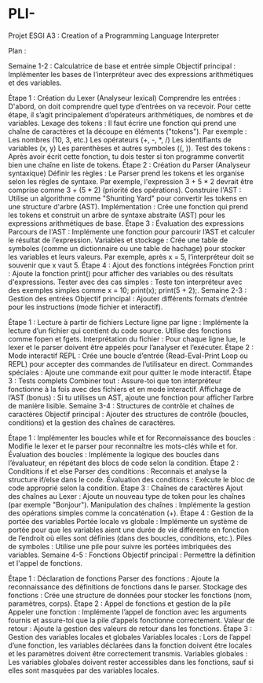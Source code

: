# PLI-
Projet ESGI A3 : Creation of a Programming Language Interpreter


Plan :

Semaine 1-2 : Calculatrice de base et entrée simple
Objectif principal : Implémenter les bases de l’interpréteur avec des expressions arithmétiques et des variables.

Étape 1 : Création du Lexer (Analyseur lexical)
Comprendre les entrées : D'abord, on doit comprendre quel type d’entrées on va recevoir. Pour cette étape, il s’agit principalement d’opérateurs arithmétiques, de nombres et de variables.
Lexage des tokens : Il faut écrire une fonction qui prend une chaîne de caractères et la découpe en éléments ("tokens"). Par exemple :
Les nombres (10, 3, etc.)
Les opérateurs (+, -, *, /)
Les identifiants de variables (x, y)
Les parenthèses et autres symboles ((, )).
Test des tokens : Après avoir écrit cette fonction, tu dois tester si ton programme convertit bien une chaîne en liste de tokens.
Étape 2 : Création du Parser (Analyseur syntaxique)
Définir les règles : Le Parser prend les tokens et les organise selon les règles de syntaxe. Par exemple, l'expression 3 + 5 * 2 devrait être comprise comme 3 + (5 * 2) (priorité des opérations).
Construire l'AST : Utilise un algorithme comme "Shunting Yard" pour convertir les tokens en une structure d'arbre (AST).
Implémentation : Crée une fonction qui prend les tokens et construit un arbre de syntaxe abstraite (AST) pour les expressions arithmétiques de base.
Étape 3 : Évaluation des expressions
Parcours de l'AST : Implémente une fonction pour parcourir l’AST et calculer le résultat de l’expression.
Variables et stockage : Crée une table de symboles (comme un dictionnaire ou une table de hachage) pour stocker les variables et leurs valeurs. Par exemple, après x = 5, l’interpréteur doit se souvenir que x vaut 5.
Étape 4 : Ajout des fonctions intégrées
Fonction print : Ajoute la fonction print() pour afficher des variables ou des résultats d'expressions.
Tester avec des cas simples : Teste ton interpréteur avec des exemples simples comme x = 10; print(x); print(5 + 2);.
Semaine 2-3 : Gestion des entrées
Objectif principal : Ajouter différents formats d’entrée pour les instructions (mode fichier et interactif).

Étape 1 : Lecture à partir de fichiers
Lecture ligne par ligne : Implémente la lecture d’un fichier qui contient du code source. Utilise des fonctions comme fopen et fgets.
Interprétation du fichier : Pour chaque ligne lue, le lexer et le parser doivent être appelés pour l’analyser et l’exécuter.
Étape 2 : Mode interactif
REPL : Crée une boucle d’entrée (Read-Eval-Print Loop ou REPL) pour accepter des commandes de l’utilisateur en direct.
Commandes spéciales : Ajoute une commande exit pour quitter le mode interactif.
Étape 3 : Tests complets
Combiner tout : Assure-toi que ton interpréteur fonctionne à la fois avec des fichiers et en mode interactif.
Affichage de l’AST (bonus) : Si tu utilises un AST, ajoute une fonction pour afficher l’arbre de manière lisible.
Semaine 3-4 : Structures de contrôle et chaînes de caractères
Objectif principal : Ajouter des structures de contrôle (boucles, conditions) et la gestion des chaînes de caractères.

Étape 1 : Implémenter les boucles while et for
Reconnaissance des boucles : Modifie le lexer et le parser pour reconnaître les mots-clés while et for.
Évaluation des boucles : Implémente la logique des boucles dans l’évaluateur, en répétant des blocs de code selon la condition.
Étape 2 : Conditions if et else
Parser des conditions : Reconnais et analyse la structure if/else dans le code.
Évaluation des conditions : Exécute le bloc de code approprié selon la condition.
Étape 3 : Chaînes de caractères
Ajout des chaînes au Lexer : Ajoute un nouveau type de token pour les chaînes (par exemple "Bonjour").
Manipulation des chaînes : Implémente la gestion des opérations simples comme la concaténation (+).
Étape 4 : Gestion de la portée des variables
Portée locale vs globale : Implémente un système de portée pour que les variables aient une durée de vie différente en fonction de l’endroit où elles sont définies (dans des boucles, conditions, etc.).
Piles de symboles : Utilise une pile pour suivre les portées imbriquées des variables.
Semaine 4-5 : Fonctions
Objectif principal : Permettre la définition et l'appel de fonctions.

Étape 1 : Déclaration de fonctions
Parser des fonctions : Ajoute la reconnaissance des définitions de fonctions dans le parser.
Stockage des fonctions : Crée une structure de données pour stocker les fonctions (nom, paramètres, corps).
Étape 2 : Appel de fonctions et gestion de la pile
Appeler une fonction : Implémente l’appel de fonction avec les arguments fournis et assure-toi que la pile d’appels fonctionne correctement.
Valeur de retour : Ajoute la gestion des valeurs de retour dans les fonctions.
Étape 3 : Gestion des variables locales et globales
Variables locales : Lors de l’appel d’une fonction, les variables déclarées dans la fonction doivent être locales et les paramètres doivent être correctement transmis.
Variables globales : Les variables globales doivent rester accessibles dans les fonctions, sauf si elles sont masquées par des variables locales.






